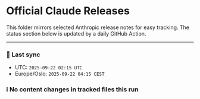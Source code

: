 # Official Claude Releases

This folder mirrors selected Anthropic release notes for easy tracking.
The status section below is updated by a daily GitHub Action.


---

<!-- sync-status:start -->

### 🔄 Last sync
- UTC: `2025-09-22 02:15 UTC`
- Europe/Oslo: `2025-09-22 04:15 CEST`

### ℹ️ No content changes in tracked files this run

<!-- sync-status:end -->
































